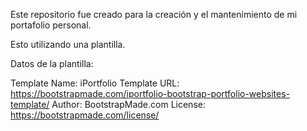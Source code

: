 Este repositorio fue creado para la creación y el mantenimiento de mi portafolio personal.

Esto utilizando una plantilla.

Datos de la plantilla:

Template Name: iPortfolio
Template URL: https://bootstrapmade.com/iportfolio-bootstrap-portfolio-websites-template/
Author: BootstrapMade.com
License: https://bootstrapmade.com/license/